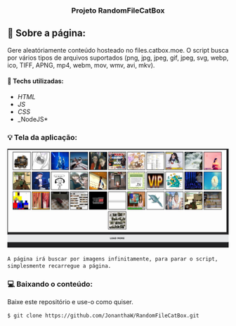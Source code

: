 <h3 align="center">
  Projeto RandomFileCatBox
</h3>

## :rocket: Sobre a página:

Gere aleatóriamente conteúdo hosteado no files.catbox.moe.
O script busca por vários tipos de arquivos suportados (png, jpg, jpeg, gif, jpeg, svg, webp, ico, TIFF, APNG, mp4, webm, mov, wmv, avi, mkv).

#### :wrench: Techs utilizadas:
* _HTML_
* _JS_
* _CSS_
* _NodeJS*

### :bulb: Tela da aplicação:

<p align="center">
  <img src="https://github.com/JonanthaW/RandomFileCatBox/blob/main/assets/example1.jpg">
</p>

```
A página irá buscar por imagens infinitamente, para parar o script, simplesmente recarregue a página.
```

### :computer: Baixando o conteúdo:

<p>Baixe este repositório e use-o como quiser. </p>

```bash
$ git clone https://github.com/JonanthaW/RandomFileCatBox.git
```
